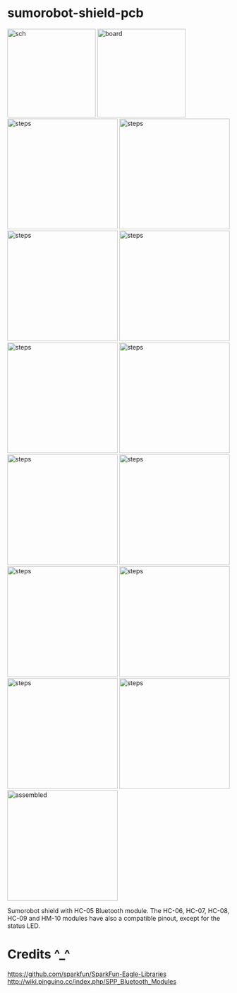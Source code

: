 # sumorobot-shield-pcb

<img src="https://lh5.googleusercontent.com/-it9yOEXSMLM/VMl9e91q7zI/AAAAAAAAKTs/qbzwPjBJKbg/w1518-h608-no/sumoshield_sch.png" alt="sch" height="200px">
<img src="https://lh3.googleusercontent.com/-oKuqbnyXDj0/VMl9e1IVStI/AAAAAAAAKT4/xXUDUkYzals/w983-h893-no/sumoshield.png" alt="board" height="200px">
<img src="https://lh6.googleusercontent.com/-RQ8K_Rw2V4c/VMmH2YDXLDI/AAAAAAAAKUc/-u9_S3zSA7g/w625-h417-no/step0.jpg" alt="steps" height="250px">
<img src="https://lh4.googleusercontent.com/-0kDobBBfdlc/VMmH2WqVt9I/AAAAAAAAKUU/YqALaBKSL6k/w625-h417-no/step1.jpg" alt="steps" height="250px">
<img src="https://lh6.googleusercontent.com/-TiX9CGbmgwk/VMmH3b9rGDI/AAAAAAAAKVk/tEUtcc9eTKg/w625-h417-no/step2.jpg" alt="steps" height="250px">
<img src="https://lh3.googleusercontent.com/-5kbf6dCsRDM/VMmH3zPSv_I/AAAAAAAAKVc/YNPoOMc11bQ/w625-h417-no/step3.jpg" alt="steps" height="250px">
<img src="https://lh3.googleusercontent.com/-vay97DWXbLw/VMmH4YdyxYI/AAAAAAAAKVY/-TCCs1F1akI/w625-h417-no/step4.jpg" alt="steps" height="250px">
<img src="https://lh5.googleusercontent.com/-xApR66X355g/VMmH4sTzryI/AAAAAAAAKVU/QzHoyX7ssuQ/w625-h417-no/step5.jpg" alt="steps" height="250px">
<img src="https://lh3.googleusercontent.com/-PzJSb8Kd92E/VMmH45PUXAI/AAAAAAAAKVQ/qumdcowm6kA/w625-h417-no/step6.jpg" alt="steps" height="250px">
<img src="https://lh5.googleusercontent.com/-87D8z3Auars/VMmH5BsJE1I/AAAAAAAAKVM/zoUVDSmqcvw/w625-h417-no/step7.jpg" alt="steps" height="250px">
<img src="https://lh5.googleusercontent.com/-IRSkxduYGEc/VMmH5q8BNXI/AAAAAAAAKVE/vhrLLsjndQo/w625-h417-no/step8.jpg" alt="steps" height="250px">
<img src="https://lh3.googleusercontent.com/-RwPcRkVeJ8c/VMmH5_GygqI/AAAAAAAAKVI/aq6Sa00B1-U/w625-h417-no/step9.jpg" alt="steps" height="250px">
<img src="https://lh3.googleusercontent.com/-sMJ48h_SxHQ/VMmH27biVeI/AAAAAAAAKUg/dcVLnfVjhvQ/w625-h417-no/step11.jpg" alt="steps" height="250px">
<img src="https://lh3.googleusercontent.com/-DkPGM3KVdBU/VMmH3-Ea7HI/AAAAAAAAKVg/f4cjjQKdHGM/w625-h417-no/step12.jpg" alt="steps" height="250px">
<img src="https://lh5.googleusercontent.com/--Vy3vMixjls/VHEYCUP9NAI/AAAAAAAAJPA/rPhJ3K8vj64/w800-h534-no/step14.jpg" alt="assembled" height="250px">

Sumorobot shield with HC-05 Bluetooth module. The HC-06, HC-07, HC-08, HC-09 and HM-10 modules have also a compatible pinout, except for the status LED.



# Credits ^_^
https://github.com/sparkfun/SparkFun-Eagle-Libraries
http://wiki.pinguino.cc/index.php/SPP_Bluetooth_Modules
